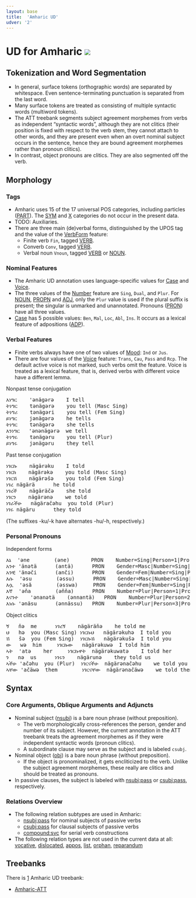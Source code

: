 ```yaml
---
layout: base
title:  'Amharic UD'
udver: '2'
---
```


# UD for Amharic <span class="flagspan"><img class="flag" src="../../flags/svg/ET.svg" /></span>

## Tokenization and Word Segmentation

* In general, surface tokens (orthographic words) are separated by whitespace. Even sentence-terminating punctuation is separated from the last word.
* Many surface tokens are treated as consisting of multiple syntactic words (multiword tokens).
* The ATT treebank segments subject agreement morphemes from verbs as independent “syntactic words”, although they are not clitics (their position is fixed with respect to the verb stem, they cannot attach to other words, and they are present even when an overt nominal subject occurs in the sentence, hence they are bound agreement morphemes rather than pronoun clitics).
* In contrast, object pronouns are clitics. They are also segmented off the verb.

## Morphology

### Tags

* Amharic uses 15 of the 17 universal POS categories, including particles ([PART]()).
  The [SYM]() and [X]() categories do not occur in the present data.
* TODO: Auxiliaries.
* There are three main (de)verbal forms, distinguished by the UPOS tag and the value of the [VerbForm]() feature:
  * Finite verb `Fin`, tagged [VERB]().
  * Converb `Conv`, tagged [VERB]().
  * Verbal noun `Vnoun`, tagged [VERB]() or [NOUN]().

### Nominal Features

* The Amharic UD annotation uses language-specific values for [Case]() and [Voice]().
* The three values of the [Number]() feature are `Sing`, `Dual`, and `Plur`. For [NOUN](), [PROPN]() and [ADJ](), only the `Plur` value is used
  if the plural suffix is present; the singular is unmarked and unannotated. Pronouns ([PRON]()) have all three values.
* [Case]() has 5 possible values: `Ben`, `Mal`, `Loc`, `Abl`, `Ins`.
  It occurs as a lexical feature of adpositions ([ADP]()).

### Verbal Features

* Finite verbs always have one of two values of [Mood](): `Ind` or `Jus`.
* There are four values of the [Voice]() feature: `Trans`, `Cau`, `Pass` and `Rcp`. The default active voice is not marked, such verbs omit the feature.
  Voice is treated as a lexical feature, that is, derived verbs with different voice have a different lemma.

Nonpast tense conjugation <!-- page 471 of Hudson 1997 -->

<pre>
እነግር	'ənägərə	I tell
ትነግር	tənägərə	you tell (Masc Sing)
ትነግሪ	tənägəri	you tell (Fem Sing)
ይነግር	jənägərə	he tells
ትነግር	tənägərə	she tells
እንነግር	'ənənägərə	we tell
ትነግሩ	tənägəru	you tell (Plur)
ይነግሩ	jənägəru	they tell
</pre>

Past tense conjugation <!-- page 470 of Hudson 1997 -->

<pre>
ነገርኩ	nägärəku	I told
ነገርክ	nägärəkə	you told (Masc Sing)
ነገርሽ	nägärəšə	you told (Fem Sing)
ነገረ	nägärä		he told
ነገረች	nägäräčə	she told
ነገርን	nägärənə	we told
ነገራችሁ	nägäračəhu	you told (Plur)
ነገሩ	nägäru		they told
</pre>

(The suffixes -ku/-k have alternates -hu/-h, respectively.)

### Personal Pronouns

Independent forms <!-- page 462 of Grover Hudson. 1997. Amharic and Argobba. In: Robert Hetzron (ed.) The Semitic Languages. Routledge, London/New York, ISBN 978-0-415-41266-7. -->

<pre>
እኔ	'əne		(əne)		PRON	Number=Sing|Person=1|PronType=Prs		I
አንተ	'änətä		(antä)		PRON	Gender=Masc|Number=Sing|Person=2|PronType=Prs	you
አንቺ	'änəči		(anči)		PRON	Gender=Fem|Number=Sing|Person=2|PronType=Prs	you
እሱ	'əsu		(əssu)		PRON	Gender=Masc|Number=Sing|Person=3|PronType=Prs	he
እሷ	'əsă		(əsswa)		PRON	Gender=Fem|Number=Sing|Person=3|PronType=Prs	she
እኛ	'əňa		(əňňa)		PRON	Number=Plur|Person=1|PronType=Prs		we
እናንተ	'ənanətä	(ənnantä)	PRON	Number=Plur|Person=2|PronType=Prs		you
እነሱ	'ənäsu		(ənnässu)	PRON	Number=Plur|Person=3|PronType=Prs		they
</pre>

Object clitics

<pre>
ኝ	ňə	me		ነገረኝ	nägäräňə	he told me
ህ	hə	you (Masc Sing)	ነገርኩህ	nägärəkuhə	I told you
ሽ	šə	you (Fem Sing)	ነገርኩሽ	nägärəkušə	I told you
ው	wə	him		ነገርኩው	nägärəkuwə	I told him
ኣት	'atə	her		ነገርኩዋት	nägärəkuwatə	I told her
ን	nə	us		ነገሩን	nägärunə	they told us
ኣችሁ	'ačəhu	you (Plur)	ነገርናችሁ	nägärənačəhu	we told you
ኣቸው	'ačäwə	them		ነገርናቸው	nägärənačäwə	we told them
</pre>

## Syntax

### Core Arguments, Oblique Arguments and Adjuncts

* Nominal subject ([nsubj]()) is a bare noun phrase (without preposition).
  * The verb morphologically cross-references the person, gender and number of its subject.
    However, the current annotation in the ATT treebank treats the agreement morphemes as if they were independent syntactic words (pronoun clitics).
  * A subordinate clause may serve as the subject and is labeled `csubj`.
* Nominal object ([obj]()) is a bare noun phrase (without preposition).
  * If the object is pronominalized, it gets encliticized to the verb. Unlike the subject agreement morphemes, these really are clitics and should be treated as pronouns.
* In passive clauses, the subject is labeled with [nsubj:pass]() or [csubj:pass](), respectively.

### Relations Overview

* The following relation subtypes are used in Amharic:
  * [nsubj:pass]() for nominal subjects of passive verbs
  * [csubj:pass]() for clausal subjects of passive verbs
  * [compound:svc]() for serial verb constructions
* The following relation types are not used in the current data at all:
  [vocative](), [dislocated](), [appos](), [list](), [orphan](), [reparandum]()

## Treebanks

There is [1](../treebanks/am-comparison.html) Amharic UD treebank:

  * [Amharic-ATT](../treebanks/am_att/index.html)
